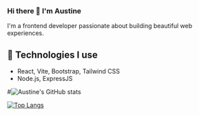 ### Hi there 👋 I'm Austine

I'm a frontend developer passionate about building beautiful web experiences.

## 🔧 Technologies I use
- React, Vite, Bootstrap, Tailwind CSS
- Node.js, ExpressJS

#![Austine's GitHub stats](https://github-readme-stats.vercel.app/api?username=AustineBill&show_icons=true&theme=dark)


[![Top Langs](https://github-readme-stats.vercel.app/api/top-langs/?username=AustineBill&layout=compact&theme=dark)](https://github.com/anuraghazra/github-readme-stats)
